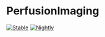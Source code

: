 # PerfusionImaging

[![Stable](https://github.com/Dale-Black/PerfusionImaging.jl/actions/workflows/CI.yml/badge.svg?branch=main)](https://github.com/Dale-Black/PerfusionImaging.jl/actions/workflows/CI.yml?query=branch%3Amain)
[![Nightly](https://github.com/Dale-Black/PerfusionImaging.jl/actions/workflows/Nightly.yml/badge.svg?branch=main)](https://github.com/Dale-Black/PerfusionImaging.jl/actions/workflows/Nightly.yml?query=branch%3Amain)
